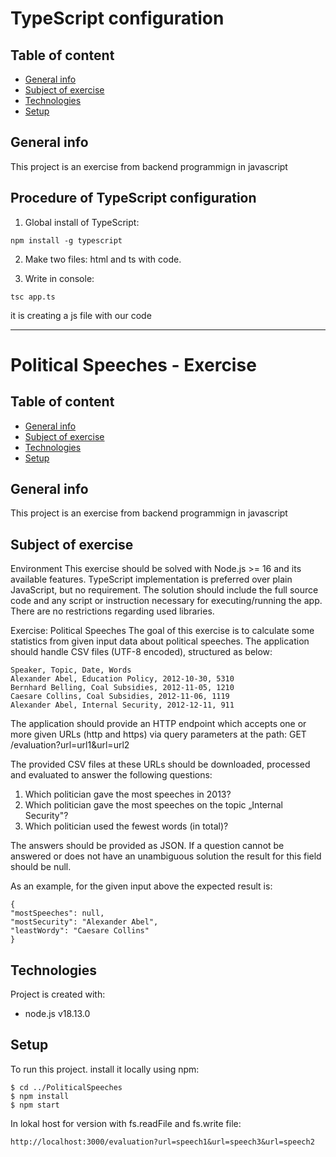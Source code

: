 # TypeScript configuration

## Table of content
* [General info](#general-info)
* [Subject of exercise](#subject-of-exercise)
* [Technologies](#technologies)
* [Setup](#setup)

## General info
This project is an exercise from backend programmign in javascript

## Procedure of TypeScript configuration
1. Global install of TypeScript:
```
npm install -g typescript
```
2. Make two files: html and ts with code.

3. Write in console:
```
tsc app.ts
```
it is creating a js file with our code

____________________________________
# Political Speeches - Exercise

## Table of content
* [General info](#general-info)
* [Subject of exercise](#subject-of-exercise)
* [Technologies](#technologies)
* [Setup](#setup)

## General info
This project is an exercise from backend programmign in javascript

## Subject of exercise
Environment
This exercise should be solved with Node.js >= 16 and its available features. TypeScript
implementation is preferred over plain JavaScript, but no requirement.
The solution should include the full source code and any script or instruction necessary for executing/running the app. There are no restrictions regarding used libraries.

Exercise: Political Speeches
The goal of this exercise is to calculate some statistics from given input data about
political speeches. The application should handle CSV files (UTF-8 encoded), structured as below:
```
Speaker, Topic, Date, Words
Alexander Abel, Education Policy, 2012-10-30, 5310 
Bernhard Belling, Coal Subsidies, 2012-11-05, 1210 
Caesare Collins, Coal Subsidies, 2012-11-06, 1119 
Alexander Abel, Internal Security, 2012-12-11, 911
```
The application should provide an HTTP endpoint which accepts one or more given URLs (http and https) via query parameters at the path:
GET /evaluation?url=url1&url=url2

The provided CSV files at these URLs should be downloaded, processed and evaluated to answer the following questions:
1. Which politician gave the most speeches in 2013?
2. Which politician gave the most speeches on the topic „Internal Security"?
3. Which politician used the fewest words (in total)?

The answers should be provided as JSON. If a question cannot be answered or does not
have an unambiguous solution the result for this field should be null.

As an example, for the given input above the expected result is:
```
{
"mostSpeeches": null,
"mostSecurity": "Alexander Abel",
"leastWordy": "Caesare Collins"
}
```
## Technologies
Project is created with:
* node.js v18.13.0

## Setup
To run this project. install it locally using npm:
```
$ cd ../PoliticalSpeeches
$ npm install
$ npm start
```

In lokal host for version with fs.readFile and fs.write file:
```
http://localhost:3000/evaluation?url=speech1&url=speech3&url=speech2
```



